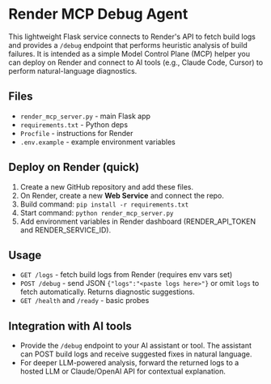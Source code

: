 # Render MCP Debug Agent

This lightweight Flask service connects to Render's API to fetch build logs and provides a `/debug` endpoint that performs heuristic analysis of build failures. It is intended as a simple Model Control Plane (MCP) helper you can deploy on Render and connect to AI tools (e.g., Claude Code, Cursor) to perform natural-language diagnostics.

## Files
- `render_mcp_server.py` - main Flask app
- `requirements.txt` - Python deps
- `Procfile` - instructions for Render
- `.env.example` - example environment variables

## Deploy on Render (quick)
1. Create a new GitHub repository and add these files.
2. On Render, create a new **Web Service** and connect the repo.
3. Build command: `pip install -r requirements.txt`
4. Start command: `python render_mcp_server.py`
5. Add environment variables in Render dashboard (RENDER_API_TOKEN and RENDER_SERVICE_ID).

## Usage
- `GET /logs` - fetch build logs from Render (requires env vars set)
- `POST /debug` - send JSON `{"logs":"<paste logs here>"}` or omit `logs` to fetch automatically. Returns diagnostic suggestions.
- `GET /health` and `/ready` - basic probes

## Integration with AI tools
- Provide the `/debug` endpoint to your AI assistant or tool. The assistant can POST build logs and receive suggested fixes in natural language.
- For deeper LLM-powered analysis, forward the returned logs to a hosted LLM or Claude/OpenAI API for contextual explanation.


